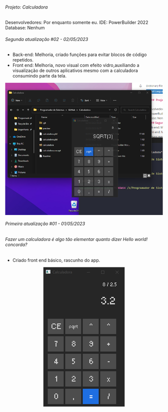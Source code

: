 ######  Projeto: Calculadora

Desenvolvedores: Por enquanto somente eu.
IDE: PowerBuilder 2022
Database: Nenhum
###### Segunda atualização #02 - 02/05/2023
- Back-end: Melhoria, criado funções para evitar blocos de código repetidos.
- Front end: Melhoria, novo visual com efeito vidro,auxiliando a visualização de outros aplicativos mesmo com a calculadora consumindo parte da tela.
<img style="display: block;-webkit-user-select: none;margin: auto;cursor: zoom-in;background-color: hsl(0, 0%, 90%);transition: background-color 300ms;" src="https://raw.githubusercontent.com/edmarpires9/calculadora/main/preview/rascunho2.png">

###### Primeira atualização #01 - 01/05/2023
###### Fazer um calculadora é algo tão elementar quanto dizer Hello world! concorda?
- Criado front end básico, rascunho do app.
<img style="display: block;-webkit-user-select: none;margin: auto;cursor: zoom-in;background-color: hsl(0, 0%, 90%);transition: background-color 300ms;" src="https://raw.githubusercontent.com/edmarpires9/calculadora/main/preview/rascunho.png">